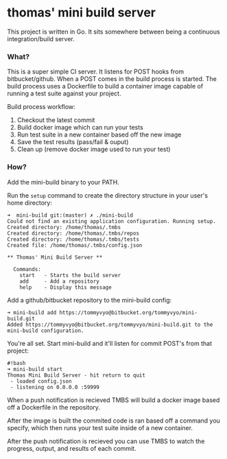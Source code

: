 # thomas' mini build server #

This project is written in Go. It sits somewhere between being a continuous integration/build server. 

### What? ###

This is a super simple CI server. It listens for POST hooks from bitbucket/github.
When a POST comes in the build process is started. The build process uses a Dockerfile
to build a container image capable of running a test suite against your project. 

Build process workflow:

1. Checkout the latest commit
2. Build docker image which can run your tests
3. Run test suite in a new container based off the new image
4. Save the test results (pass/fail & ouput)
5. Clean up (remove docker image used to run your test)

### How? ###

Add the mini-build binary to your PATH.

Run the `setup` command to create the directory structure in your user's home directory:

```
➜  mini-build git:(master) ✗ ./mini-build 
Could not find an existing application configuration. Running setup.
Created directory: /home/thomas/.tmbs
Created directory: /home/thomas/.tmbs/repos
Created directory: /home/thomas/.tmbs/tests
Created file: /home/thomas/.tmbs/config.json

** Thomas' Mini Build Server **

  Commands:
    start   - Starts the build server
    add     - Add a repository
    help    - Display this message
```

Add a github/bitbucket repository to the mini-build config:

```
➜ mini-build add https://tommyvyo@bitbucket.org/tommyvyo/mini-build.git
Added https://tommyvyo@bitbucket.org/tommyvyo/mini-build.git to the mini-build configuration.
```

You're all set. Start mini-build and it'll listen for commit POST's from that project:

```
#!bash
➜ mini-build start
Thomas Mini Build Server - hit return to quit
 - loaded config.json
 - listening on 0.0.0.0 :59999
```

When a push notification is recieved TMBS will build a docker image based off a Dockerfile in the repository.

After the image is built the commited code is ran based off a command you specify, which then runs your test suite inside of a new container. 

After the push notification is recieved you can use TMBS to watch the progress, output, and results of each commit. 
